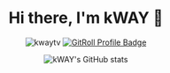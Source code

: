 <h1 align="center">Hi there, I'm kWAY 👋</h1>

<p align="center">
  <img src="https://komarev.com/ghpvc/?username=kwaytv&label=Profile%20views&color=0e75b6&style=flat-square" alt="kwaytv" />
  <a href="https://gitroll.io/profile/uezq54oxIk4VFZkLigfxGmGgm57z1" target="_blank">
    <img src="https://gitroll.io/api/badges/profiles/v1/uezq54oxIk4VFZkLigfxGmGgm57z1?theme=dark" alt="GitRoll Profile Badge"/>
  </a>
</p>

<div align="center">
  <img src="https://github-readme-stats.vercel.app/api?username=kwaytv&show_icons=true&theme=dark&hide_border=true&layout=compact&width=45%" alt="kWAY's GitHub stats" />
</div>
